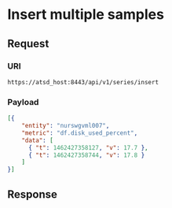 # Insert multiple samples
## Request
### URI
```
https://atsd_host:8443/api/v1/series/insert
```
### Payload
```json
[{
    "entity": "nurswgvml007",
    "metric": "df.disk_used_percent",
    "data": [
      { "t": 1462427358127, "v": 17.7 },
      { "t": 1462427358744, "v": 17.8 }
    ]
}]
```

## Response
```
```
